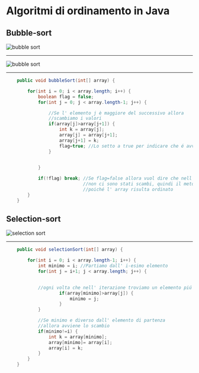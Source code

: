 # Algoritmi di ordinamento in Java

## Bubble-sort

![bubble sort](https://raw.githubusercontent.com/maboglia/CorsoJava/master/appunti/img/bubble-sort2.png)

---

![bubble sort](https://raw.githubusercontent.com/maboglia/CorsoJava/master/appunti/img/Algo_mb_bubble-sort.png)

---

```java
    public void bubbleSort(int[] array) {

        for(int i = 0; i < array.length; i++) {
            boolean flag = false;
            for(int j = 0; j < array.length-1; j++) {

                //Se l' elemento j è maggiore del successivo allora
                //scambiamo i valori
                if(array[j]>array[j+1]) {
                    int k = array[j];
                    array[j] = array[j+1];
                    array[j+1] = k;
                    flag=true; //Lo setto a true per indicare che é avvenuto uno scambio
                }
                

            }

            if(!flag) break; //Se flag=false allora vuol dire che nell'ultima iterazione
                             //non ci sono stati scambi, quindi il metodo può terminare
                             //poiché l' array risulta ordinato
        }
    }

```

## Selection-sort

![selection sort](https://raw.githubusercontent.com/maboglia/CorsoJava/master/appunti/img/algo_selection_sort.jpg)

---

```java
    public void selectionSort(int[] array) {

        for(int i = 0; i < array.length-1; i++) {
            int minimo = i; //Partiamo dall' i-esimo elemento
            for(int j = i+1; j < array.length; j++) {

            
            //ogni volta che nell' iterazione troviamo un elemento piú piccolo di minimo facciamo puntare minimo all' elemento trovato
                    if(array[minimo]>array[j]) {
                        minimo = j;
                    }
            }

            //Se minimo e diverso dall' elemento di partenza
            //allora avviene lo scambio
            if(minimo!=i) { 
                int k = array[minimo];
                array[minimo]= array[i];
                array[i] = k;
            }
        }
    }

```
